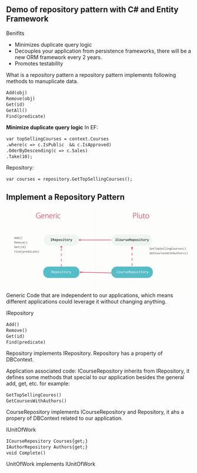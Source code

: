 ﻿## Demo of repository pattern with C# and Entity Framework

Benifits
- Minimizes duplicate query logic
- Decouples your application from persistence frameworks, there will be a new ORM framework every 2 years.
- Promotes testability

What is a repository pattern
a repository pattern implements following methods to manuplicate data.
```
Add(obj)
Remove(obj)
Get(id)
GetAll()
Find(predicate)
```

**Minimize duplicate query logic**
In EF:
```
var topSellingCourses = context.Courses
.where(c => c.IsPublic  && c.IsApproved)
.OderByDescending(c => c.Sales)
.Take(10);
```

Repository:
```
var courses = repository.GetTopSellingCourses();
```

## Implement a Repository Pattern
![](ImplementRepositoryPattern.png)
Generic Code that are independent to our applications, which means different applications could leverage it without changing anything.

IRepository
```
Add()
Remove()
Get(id)
Find(predicate)
```

Repository implements IRepository. Repository has a property of DBContext.

Application associated code:
ICourseRepository inherits from IRepository, it defines some methods that special to our application besides the general add, get, etc. for example:
```
GetTopSellingCoures()
GetCoursesWithAuthors()
```

CourseRepository implements ICourseRepository and Repository<Course>, it ahs a propery of DBContext related to our application.


IUnitOfWork
```
ICourseRepository Courses{get;}
IAuthorRepository Authors{get;}
void Complete()
```
UnitOfWork implements IUnitOfWork
